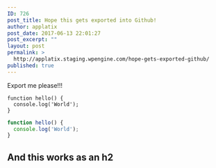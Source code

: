 ```yaml
---
ID: 726
post_title: Hope this gets exported into Github!
author: applatix
post_date: 2017-06-13 22:01:27
post_excerpt: ""
layout: post
permalink: >
  http://applatix.staging.wpengine.com/hope-gets-exported-github/
published: true
---
```

Export me please!!!

```
function hello() {
  console.log('World');
}
```

```javascript
function hello() {
  console.log('World');
}
```

<h2>And this works as an h2</h2>
